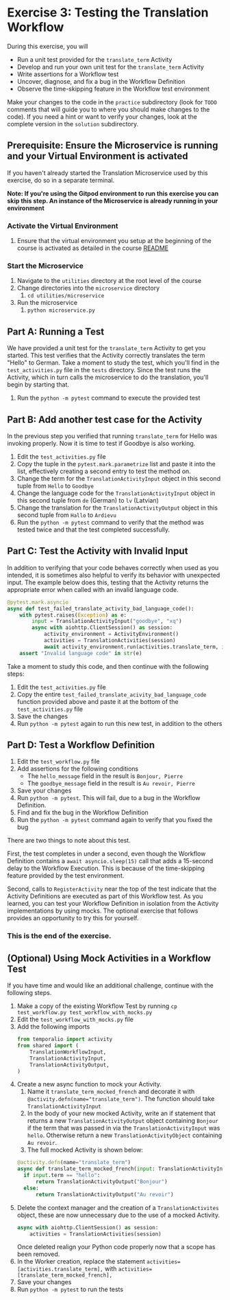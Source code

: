 # Exercise 3: Testing the Translation Workflow
During this exercise, you will

* Run a unit test provided for the `translate_term` Activity
* Develop and run your own unit test for the `translate_term` Activity
* Write assertions for a Workflow test 
* Uncover, diagnose, and fix a bug in the Workflow Definition
* Observe the time-skipping feature in the Workflow test environment

Make your changes to the code in the `practice` subdirectory (look for 
`TODO` comments that will guide you to where you should make changes to 
the code). If you need a hint or want to verify your changes, look at 
the complete version in the `solution` subdirectory.

## Prerequisite: Ensure the Microservice is running and your Virtual Environment is activated
If you haven't already started the Translation Microservice used by this exercise, 
do so in a separate terminal.

**Note: If you're using the Gitpod environment to run this exercise you can
skip this step. An instance of the Microservice is already running in your
environment**

### Activate the Virtual Environment
1. Ensure that the virtual environment you setup at the beginning of the
course is activated as detailed in the course [README](../../README.md#setup-your-python-virtual-environment)

### Start the Microservice
1. Navigate to the `utilities` directory at the root level of the course
2. Change directories into the `microservice` directory
   1. `cd utilities/microservice`
3. Run the microservice
   1. `python microservice.py`

## Part A: Running a Test

We have provided a unit test for the `translate_term` Activity
to get you started. This test verifies that the Activity correctly 
translates the term "Hello" to German. Take a moment to study the 
test, which you'll find in the `test_activities.py` file in the `tests` directory.
Since the test runs the Activity, which in turn calls the microservice to do 
the translation, you'll begin by starting that.
 
1. Run the `python -m pytest` command to execute the provided test

## Part B: Add another test case for the Activity

In the previous step you verified that running `translate_term` for Hello was
invoking properly. Now it is time to test if Goodbye is also working. 

1. Edit the `test_activities.py` file
2. Copy the tuple in the `pytest.mark.parametrize` list and paste it into the 
    list, effectively creating a second entry to test the method on.
3. Change the term for the `TranslationActivityInput` object in this second 
    tuple from `Hello` to `Goodbye` 
4. Change the language code for the `TranslationActivityInput` object in this 
    second tuple from `de` (German) to `lv` (Latvian)
5. Change the translation for the `TranslationActivityOutput` object in this second
    tuple from `Hallo` to `Ardievu`
6. Run the `python -m pytest` command to verify that the method was tested twice
    and that the test completed successfully.

## Part C: Test the Activity with Invalid Input

In addition to verifying that your code behaves correctly when used as 
you intended, it is sometimes also helpful to verify its behavior with 
unexpected input. The example below does this, testing that the Activity 
returns the appropriate error when called with an invalid language code. 

```python
@pytest.mark.asyncio
async def test_failed_translate_activity_bad_language_code():
    with pytest.raises(Exception) as e:
        input = TranslationActivityInput("goodbye", "xq")
        async with aiohttp.ClientSession() as session:
            activity_environment = ActivityEnvironment()
            activities = TranslationActivities(session)
            await activity_environment.run(activities.translate_term, input)
    assert "Invalid language code" in str(e)
```

Take a moment to study this code, and then continue with the 
following steps:

1. Edit the `test_activities.py` file
2. Copy the entire `test_failed_translate_acivity_bad_language_code` function
   provided above and paste it at the bottom of the `test_activities.py` file 
4. Save the changes
5. Run `python -m pytest` again to run this new test, in addition to the others


## Part D: Test a Workflow Definition

1. Edit the `test_workflow.py` file
4. Add assertions for the following conditions
   * The `hello_message` field in the result is `Bonjour, Pierre`
   * The `goodbye_message` field in the result is `Au revoir, Pierre`
5. Save your changes
6. Run `python -m pytest`. This will fail, due to a bug in the Workflow Definition.
7. Find and fix the bug in the Workflow Definition
8. Run the `python -m pytest` command again to verify that you fixed the bug

There are two things to note about this test.

First, the test completes in under a second, even though the Workflow 
Definition contains a `await asyncio.sleep(15)` call that adds a 15-second delay 
to the Workflow Execution. This is because of the time-skipping feature
provided by the test environment.

Second, calls to `RegisterActivity` near the top of the test indicate 
that the Activity Definitions are executed as part of this Workflow 
test. As you learned, you can test your Workflow Definition in isolation 
from the Activity implementations by using mocks. The optional exercise 
that follows provides an opportunity to try this for yourself.


### This is the end of the exercise.


## (Optional) Using Mock Activities in a Workflow Test

If you have time and would like an additional challenge, 
continue with the following steps.

1. Make a copy of the existing Workflow Test by running 
    `cp test_workflow.py test_workflow_with_mocks.py`
2. Edit the `test_workflow_with_mocks.py` file
3. Add the following imports 
    ```python
    from temporalio import activity
    from shared import (
        TranslationWorkflowInput,
        TranslationActivityInput,
        TranslationActivityOutput,
    )
    ```
4. Create a new async function to mock your Activity.
    1. Name it `translate_term_mocked_french` and decorate it with 
    `@activity.defn(name="translate_term")`. The function should take `TranslationActivityInput`
    2. In the body of your new mocked Activity, write an if statement that returns
    a new `TranslationActivityOutput` object containing `Bonjour` if the term
    that was passed in via the `TranslationActivityInput` was `hello`. Otherwise
    return a new `TranslationActivityObject` containing `Au revoir`.
    3. The full mocked Activity is shown below:
    ```python
    @activity.defn(name="translate_term")
    async def translate_term_mocked_french(input: TranslationActivityInput):
      if input.term == "hello":
          return TranslationActivityOutput("Bonjour")
      else:
          return TranslationActivityOutput("Au revoir")
    ```
4. Delete the context manager and the creation of a `TranslationActivites` object,
    these are now unnecessary due to the use of a mocked Activity.
    ```python
    async with aiohttp.ClientSession() as session:
        activities = TranslationActivities(session)
    ```
    Once deleted realign your Python code properly now that a scope has been
    removed.
5. In the Worker creation, replace the statement `activities=[activities.translate_term],`
    with `activities=[translate_term_mocked_french],`
6. Save your changes
7. Run `python -m pytest` to run the tests
